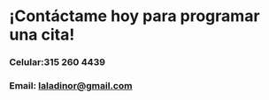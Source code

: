 # ¡Contáctame hoy para programar una cita!

### Celular:315 260 4439

### Email: laladinor@gmail.com
